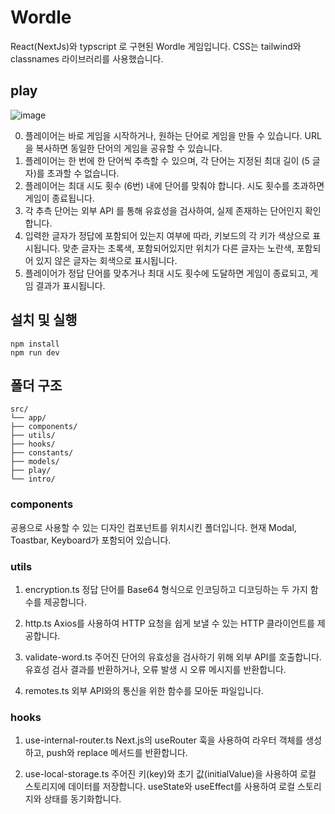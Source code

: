 # Wordle

React(NextJs)와 typscript 로 구현된 Wordle 게임입니다.
CSS는 tailwind와 classnames 라이브러리를 사용했습니다.

## play

![image](https://github.com/bgmin2e/classic-wordle/assets/155003690/13ce5f40-32e8-4dc2-8a33-54ecf4617d78)

0. 플레이어는 바로 게임을 시작하거나, 원하는 단어로 게임을 만들 수 있습니다. URL 을 복사하면 동일한 단어의 게임을 공유할 수 있습니다.
1. 플레이어는 한 번에 한 단어씩 추측할 수 있으며, 각 단어는 지정된 최대 길이 (5 글자)를 초과할 수 없습니다.
2. 플레이어는 최대 시도 횟수 (6번) 내에 단어를 맞춰야 합니다. 시도 횟수를 초과하면 게임이 종료됩니다.
3. 각 추측 단어는 외부 API 를 통해 유효성을 검사하여, 실제 존재하는 단어인지 확인합니다.
4. 입력한 글자가 정답에 포함되어 있는지 여부에 따라, 키보드의 각 키가 색상으로 표시됩니다. 맞춘 글자는 초록색, 포함되어있지만 위치가 다른 글자는 노란색, 포함되어 있지 않은 글자는 회색으로 표시됩니다.
5. 플레이어가 정답 단어를 맞추거나 최대 시도 횟수에 도달하면 게임이 종료되고, 게임 결과가 표시됩니다.

## 설치 및 실행

```
npm install
npm run dev
```

## 폴더 구조

```
src/
└── app/
├── components/
├── utils/
├── hooks/
├── constants/
├── models/
├── play/
└── intro/
```

### components

공용으로 사용할 수 있는 디자인 컴포넌트를 위치시킨 폴더입니다.
현재 Modal, Toastbar, Keyboard가 포함되어 있습니다.

### utils

1. encryption.ts
   정답 단어를 Base64 형식으로 인코딩하고 디코딩하는 두 가지 함수를 제공합니다.

2. http.ts
   Axios를 사용하여 HTTP 요청을 쉽게 보낼 수 있는 HTTP 클라이언트를 제공합니다.

3. validate-word.ts
   주어진 단어의 유효성을 검사하기 위해 외부 API를 호출합니다. 유효성 검사 결과를 반환하거나, 오류 발생 시 오류 메시지를 반환합니다.

4. remotes.ts
   외부 API와의 통신을 위한 함수를 모아둔 파일입니다.

### hooks

1. use-internal-router.ts
   Next.js의 useRouter 훅을 사용하여 라우터 객체를 생성하고, push와 replace 메서드를 반환합니다.

2. use-local-storage.ts
   주어진 키(key)와 초기 값(initialValue)을 사용하여 로컬 스토리지에 데이터를 저장합니다. useState와 useEffect를 사용하여 로컬 스토리지와 상태를 동기화합니다.
